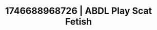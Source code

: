 ---
categories:
- Erotic adventure
- AI-generated
- Digital erotica realm
- Cosplay
- Sensual slow talk
- ASMR
- Delicate restraint
- AI girlfriend fantasy
image: /assets/images/1746688968726.jpg
layout: post
seo:
  description: Featured content with premium ABDL Play, Scat Fetish. HD images available.
  keywords: ABDL Play, Scat Fetish
  og_image: /assets/images/1746688968726.jpg
  schema_type: VisualArtwork
tags:
- ABDL Play
- '#1746688968726'
- Scat Fetish
title: 1746688968726 | ABDL Play Scat Fetish
---